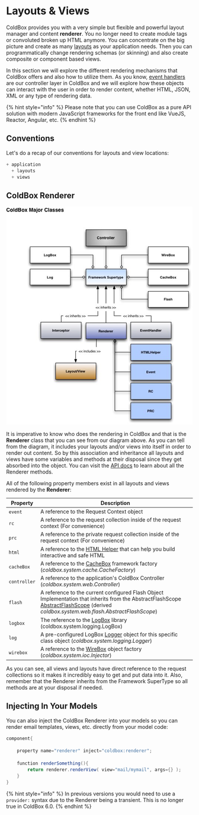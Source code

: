 # Layouts & Views

ColdBox provides you with a very simple but flexible and powerful layout manager and content **renderer**. You no longer need to create module tags or convoluted broken up HTML anymore. You can concentrate on the big picture and create as many [layouts](../../getting-started/configuration/coldbox.cfc/configuration-directives/layouts.md) as your application needs. Then you can programmatically change rendering schemas (or skinning) and also create composite or component based views.

In this section we will explore the different rendering mechanisms that ColdBox offers and also how to utilize them. As you know, [event handlers](../event-handlers/) are our controller layer in ColdBox and we will explore how these objects can interact with the user in order to render content, whether HTML, JSON, XML or any type of rendering data.

{% hint style="info" %}
Please note that you can use ColdBox as a pure API solution with modern JavaScript frameworks for the front end like VueJS, Reactor, Angular, etc.
{% endhint %}

## Conventions

Let's do a recap of our conventions for layouts and view locations:

```javascript
+ application
  + layouts
  + views
```

## ColdBox Renderer

![](../../.gitbook/assets/ColdBoxMajorClasses.jpg)

It is imperative to know who does the rendering in ColdBox and that is the **Renderer** class that you can see from our diagram above. As you can tell from the diagram, it includes your layouts and/or views into itself in order to render out content. So by this association and inheritance all layouts and views have some variables and methods at their disposal since they get absorbed into the object. You can visit the [API docs](http://apidocs.ortussolutions.com/coldbox/current) to learn about all the Renderer methods.

All of the following property members exist in all layouts and views rendered by the **Renderer**:

| **Property** | **Description**                                                                                                                                                                                                      |
| ------------ | -------------------------------------------------------------------------------------------------------------------------------------------------------------------------------------------------------------------- |
| `event`      | A reference to the Request Context object                                                                                                                                                                            |
| `rc`         | A reference to the request collection inside of the request context (For convenience)                                                                                                                                |
| `prc`        | A reference to the private request collection inside of the request context (For convenience)                                                                                                                        |
| `html`       | A reference to the [HTML Helper](../../digging-deeper/html-helper.md)  that can help you build interactive and safe HTML                                                                                             |
| `cacheBox`   | A reference to the [CacheBox](http://wiki.coldbox.org/wiki/CacheBox.cfm) framework factory (_coldbox.system.cache.CacheFactory_)                                                                                     |
| `controller` | A reference to the application's ColdBox Controller (_coldbox.system.web.Controller_)                                                                                                                                |
| `flash`      | A reference to the current configured Flash Object Implementation that inherits from the AbstractFlashScope [AbstractFlashScope](http://www.coldbox.org/api) (derived _coldbox.system.web.flash.AbstractFlashScope_) |
| `logbox`     | The reference to the [LogBox](http://wiki.coldbox.org/wiki/LogBox.cfm) library (coldbox.system.logging.LogBox)                                                                                                       |
| `log`        | A pre-configured LogBox [Logger](http://wiki.coldbox.org/wiki/LogBox.cfm) object for this specific class object (_coldbox.system.logging.Logger_)                                                                    |
| `wirebox`    | A reference to the [WireBox](http://wiki.coldbox.org/wiki/WireBox.cfm) object factory (_coldbox.system.ioc.Injector_)                                                                                                |

As you can see, all views and layouts have direct reference to the request collections so it makes it incredibly easy to get and put data into it. Also, remember that the Renderer inherits from the Framework SuperType so all methods are at your disposal if needed.

## Injecting In Your Models

You can also inject the ColdBox Renderer into your models so you can render email templates, views, etc. directly from your model code:

```java
component{

    property name="renderer" inject="coldbox:renderer";

    function renderSomething(){
        return renderer.renderView( view="mail/mymail", args={} );
    }
}
```

{% hint style="info" %}
In previous versions you would need to use a `provider:` syntax due to the Renderer being a transient. This is no longer true in ColdBox 6.0.
{% endhint %}
